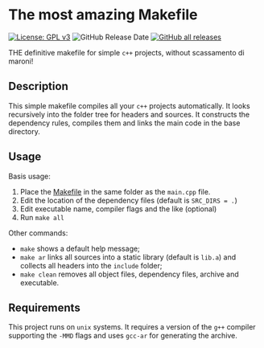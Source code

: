 # The most amazing Makefile

[![License: GPL v3](https://img.shields.io/badge/License-GPLv3-blue.svg)](https://www.gnu.org/licenses/gpl-3.0)
![GitHub Release Date](https://img.shields.io/github/release-date/t3n0/Makefile)
[![GitHub all releases](https://img.shields.io/github/downloads/t3n0/Makefile/total)](https://github.com/t3n0/Makefile/releases/latest)

THE definitive makefile for simple `c++` projects, without scassamento di maroni!

## Description
This simple makefile compiles all your `c++` projects automatically.
It looks recursively into the folder tree for headers and sources.
It constructs the dependency rules, compiles them and links the main code in the base directory.

## Usage
Basis usage:
1. Place the [Makefile](Makefile) in the same folder as the `main.cpp` file.
2. Edit the location of the dependency files (default is `SRC_DIRS = .`)
3. Edit executable name, compiler flags and the like (optional)
4. Run `make all`

Other commands:
- `make` shows a default help message;
- `make ar` links all sources into a static library (default is `lib.a`) and collects all headers into the `include` folder;
- `make clean` removes all object files, dependency files, archive and executable.

## Requirements
This project runs on `unix` systems.
It requires a version of the `g++` compiler supporting the `-MMD` flags and uses `gcc-ar` for generating the archive.
